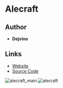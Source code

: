 <detail>

# Alecraft 
  
>
  
## Author 
- **Dejvino** 

## Links
- [Website](http://alecraft.dejvino.com/)  
- [Source Code](https://github.com/Dejvino/Minicraft)  

![alecraft_main](https://github.com/masato462/Minicraft-Rebuild-and-Mod-Archives/blob/master/minicraft_archives/Minicraft%20Mods/Alecraft/screenshot/alecraft_main.png)
![alecraft](https://github.com/masato462/Minicraft-Rebuild-and-Mod-Archives/blob/master/minicraft_archives/Minicraft%20Mods/Alecraft/screenshot/alecraft.png)
</detail>
<p>

<detail>